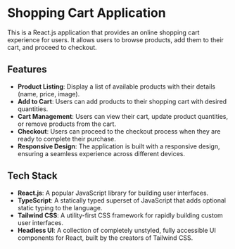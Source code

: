 # Shopping Cart Application

This is a React.js application that provides an online shopping cart experience for users.
It allows users to browse products, add them to their cart, and proceed to checkout.

## Features

- **Product Listing**: Display a list of available products with their details (name, price, image).
- **Add to Cart**: Users can add products to their shopping cart with desired quantities.
- **Cart Management**: Users can view their cart, update product quantities, or remove products from the cart.
- **Checkout**: Users can proceed to the checkout process when they are ready to complete their purchase.
- **Responsive Design**: The application is built with a responsive design, ensuring a seamless experience across different devices.

## Tech Stack

- **React.js**: A popular JavaScript library for building user interfaces.
- **TypeScript**: A statically typed superset of JavaScript that adds optional static typing to the language.
- **Tailwind CSS**: A utility-first CSS framework for rapidly building custom user interfaces.
- **Headless UI**: A collection of completely unstyled, fully accessible UI components for React, built by the creators of Tailwind CSS.

